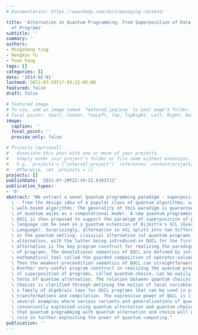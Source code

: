 ```yaml
---
# Documentation: https://wowchemy.com/docs/managing-content/

title: 'Alternation in Quantum Programming: From Superposition of Data to Superposition
  of Programs'
subtitle: ''
summary: ''
authors:
- Mingsheng Ying
- Nengkun Yu
- Yuan Feng
tags: []
categories: []
date: '2014-02-01'
lastmod: 2021-07-29T17:59:22-05:00
featured: false
draft: false

# Featured image
# To use, add an image named `featured.jpg/png` to your page's folder.
# Focal points: Smart, Center, TopLeft, Top, TopRight, Left, Right, BottomLeft, Bottom, BottomRight.
image:
  caption: ''
  focal_point: ''
  preview_only: false

# Projects (optional).
#   Associate this post with one or more of your projects.
#   Simply enter your project's folder or file name without extension.
#   E.g. `projects = ["internal-project"]` references `content/project/deep-learning/index.md`.
#   Otherwise, set `projects = []`.
projects: []
publishDate: '2021-07-29T22:59:22.639372Z'
publication_types:
- '0'
abstract: "We extract a novel quantum programming paradigm - superposition of programs\
  \ - from the design idea of a popular class of quantum algorithms, namely quantum\
  \ walk-based algorithms. The generality of this paradigm is guaranteed by the universality\
  \ of quantum walks as a computational model. A new quantum programming language\
  \ QGCL is then proposed to support the paradigm of superposition of programs. This\
  \ language can be seen as a quantum extension of Dijkstra's GCL (Guarded Command\
  \ Language). Surprisingly, alternation in GCL splits into two different notions\
  \ in the quantum setting: classical alternation (of quantum programs) and quantum\
  \ alternation, with the latter being introduced in QGCL for the first time. Quantum\
  \ alternation is the key program construct for realizing the paradigm of superposition\
  \ of programs. The denotational semantics of QGCL are defined by introducing a new\
  \ mathematical tool called the guarded composition of operator-valued functions.\
  \ Then the weakest precondition semantics of QGCL can straightforwardly derived.\
  \ Another very useful program construct in realizing the quantum programming paradigm\
  \ of superposition of programs, called quantum choice, can be easily defined in\
  \ terms of quantum alternation. The relation between quantum choices and probabilistic\
  \ choices is clarified through defining the notion of local variables. We derive\
  \ a family of algebraic laws for QGCL programs that can be used in program verification,\
  \ transformations and compilation. The expressive power of QGCL is illustrated by\
  \ several examples where various variants and generalizations of quantum walks are\
  \ conveniently expressed using quantum alternation and quantum choice. We believe\
  \ that quantum programming with quantum alternation and choice will play an important\
  \ role in further exploiting the power of quantum computing."
publication: ''
---
```

